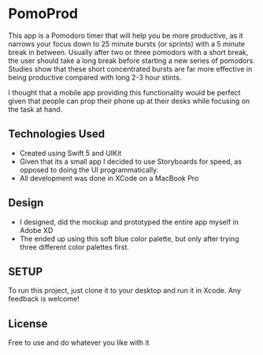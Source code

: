 # PomoProd

This app is a Pomodoro timer that will help you be more productive, as it narrows your focus down to 25 minute bursts (or sprints) with a 5 minute break in between. Usually after two or three pomodors with a short break, the user should take a long break before starting a new series of pomodors. Studies show that these short concentrated bursts are far more effective in being productive compared with long 2-3 hour stints.

I thought that a mobile app providing this functionality would be perfect given that people can prop their phone up at their desks while focusing on the task at hand. 

## Technologies Used
- Created using Swift 5 and UIKit
- Given that its a small app I decided to use Storyboards for speed, as opposed to doing the UI programmatically.
- All development was done in XCode on a MacBook Pro

## Design
- I designed, did the mockup and prototyped the entire app myself in Adobe XD 
- The ended up using this soft blue color palette, but only after trying three different color palettes first. 

## SETUP 
To run this project, just clone it to your desktop and run it in Xcode. Any feedback is welcome!

## License 
Free to use and do whatever you like with it
